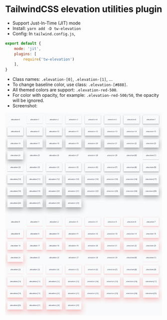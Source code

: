 # TailwindCSS elevation utilities plugin

- Support Just-In-Time (JIT) mode
- Install: `yarn add -D tw-elevation`
- Config: In `tailwind.config.js`,

```javascript
export default {
	mode: 'jit',
	plugins: [
		require('tw-elevation')
	],
}
```

- Class names: `.elevation-[0]`, `.elevation-[1]`, ...
- To change baseline color, use class: `.elevation-[#888]`.
- All themed colors are support: `.elevation-red-500`.
- For color with opacity, for example: `.elevation-red-500/50`, the opacity will be ignored.
- Screenshot:

![tw-elevation screenshot](https://github.com/tranvansang/tw-elevation/blob/master/screenshot.png?raw=true)
